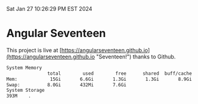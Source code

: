 Sat Jan 27 10:26:29 PM EST 2024

# Angular Seventeen


This project is live at [https://angularseventeen.github.io](https://angularseventeen.github.io "Seventeen!") thanks to Github.

```bash
System Memory
               total        used        free      shared  buff/cache   available
Mem:            15Gi       6.6Gi       1.3Gi       1.3Gi       8.9Gi       8.6Gi
Swap:          8.0Gi       432Mi       7.6Gi
System Storage
393M	.
```
